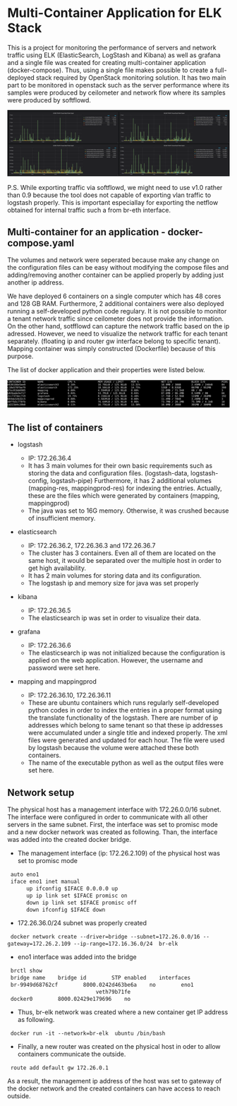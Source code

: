 # Multi-Container Application for ELK Stack
This is a project for monitoring the performance of servers and network traffic using ELK (ElasticSearch, LogStash and Kibana) as well as grafana and a single file was created for creating multi-container application (docker-compose). Thus, using a single file makes possible to create a full-deployed stack required by OpenStack monitoring solution. It has two main part to be monitored in openstack such as the server performance where its samples were produced by ceilometer and network flow where its samples were produced by softflowd. 

![alt text](images/network_traffic.png?raw=true "tenant based netflow")

P.S. While exporting traffic via softflowd, we might need to use v1.0 rather than 0.9 because the tool does not capable of exporting vlan traffic to logstash properly. This is important especiallay for exporting the netflow obtained for internal traffic such a from br-eth interface.

## Multi-container for an application - docker-compose.yaml
The volumes and network were seperated because make any change on the configuration files can be easy without modifying the compose files and adding/removing another container can be applied properly by adding just another ip address.

We have deployed 6 containers on a single computer which has 48 cores and 128 GB RAM. Furthermore, 2 additional containers were also deployed running a self-developed python code regulary. It is not possible to monitor a tenant network traffic since ceilometer does not provide the information. On the other hand, sotfflowd can capture the network traffic based on the ip adressed. However, we need to visualize the network traffic for each tenant separately. (floating ip and router gw interface belong to specific tenant). Mapping container was simply constructed (Dockerfile) because of this purpose. 

The list of docker application and their properties were listed below.

![alt text](images/docker_stats.png?raw=true "docker stats")

## The list of containers

* logstash
  * IP: 172.26.36.4
  * It has 3 main volumes for their own basic requirements such as storing the data and configuration files. (logstash-data, logstash-config, logstash-pipe) Furthermore, it has 2 additional volumes (mapping-res, mappingprod-res) for indexing the entries. Actually, these are the files which were generated by containers (mapping, mappingprod)
  * The java was set to 16G memory. Otherwise, it was crushed because of insufficient memory.
 
* elasticsearch
  * IP: 172.26.36.2, 172.26.36.3 and 172.26.36.7
  * The cluster has 3 containers. Even all of them are located on the same host, it would be separated over the multiple host in order to get high availability. 
  * It has 2 main volumes for storing data and its configuration. 
  * The logstash ip and memory size for java was set properly 
 
* kibana
  * IP: 172.26.36.5
  * The elasticsearch ip was set in order to visualize their data.
 
* grafana
  * IP: 172.26.36.6 
  * The elasticsearch ip was not initialized because the configuration is applied on the web application. However, the username and password were set here.
 
* mapping and mappingprod
  * IP: 172.26.36.10, 172.26.36.11
  * These are ubuntu containers which runs regularly self-developed python codes in order to index the entries in a proper format using the translate functionality of the logstash. There are number of ip addresses which belong to same tenant so that these ip addresses were accumulated under a single title and indexed properly. The xml files were generated and updated for each hour. The file were used by logstash because the volume were attached these both containers.
  * The name of the executable python as well as the output files were set here.

## Network setup

The physical host has a management interface with 172.26.0.0/16 subnet. The interface were configured in order to communicate with all other servers in the same subnet. First, the interface was set to promisc mode and a new docker network was created as following. Than, the interface was added into the created docker bridge.

* The management interface (ip: 172.26.2.109) of the physical host was set to promisc mode
```
 auto eno1
 iface eno1 inet manual
      up ifconfig $IFACE 0.0.0.0 up
      up ip link set $IFACE promisc on
      down ip link set $IFACE promisc off
      down ifconfig $IFACE down 
```
      
* 172.26.36.0/24 subnet was properly created
```
 docker network create --driver=bridge --subnet=172.26.0.0/16 --gateway=172.26.2.109 --ip-range=172.16.36.0/24  br-elk 
```

* eno1 interface was added into the bridge
``` 
 brctl show
 bridge name    bridge id        STP enabled    interfaces
 br-9949d68762cf        8000.0242d463be6a    no        eno1
                            veth79b71fe
 docker0        8000.02429e179696    no
```

* Thus, br-elk network was created where a new container get IP address as following.
```
 docker run -it --network=br-elk  ubuntu /bin/bash 
```

* Finally, a new router was created on the physical host in oder to allow containers communicate the outside.
``` 
 route add default gw 172.26.0.1 
```

As a result, the management ip address of the host was set to gateway of the docker network and the created containers can have access to reach outside.


